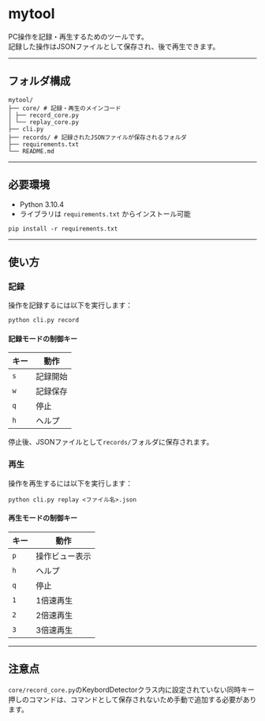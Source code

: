 # mytool

PC操作を記録・再生するためのツールです。  
記録した操作はJSONファイルとして保存され、後で再生できます。

---

## フォルダ構成
```
mytool/
├── core/ # 記録・再生のメインコード
│ ├── record_core.py
│ └── replay_core.py
├── cli.py
├── records/ # 記録されたJSONファイルが保存されるフォルダ
├── requirements.txt
└── README.md
```

---

## 必要環境

- Python 3.10.4
- ライブラリは `requirements.txt` からインストール可能

```
pip install -r requirements.txt
```
---

## 使い方

### 記録
操作を記録するには以下を実行します：

```
python cli.py record
```

#### 記録モードの制御キー
| キー  | 動作   |
| --- | ---- |
| `s` | 記録開始 |
| `w` | 記録保存 |
| `q` | 停止   |
| `h` | ヘルプ  |

停止後、JSONファイルとして`records/`フォルダに保存されます。

### 再生
操作を再生するには以下を実行します：

```
python cli.py replay <ファイル名>.json
```
#### 再生モードの制御キー
| キー  | 動作      |
| --- | ------- |
| `p` | 操作ビュー表示 |
| `h` | ヘルプ     |
| `q` | 停止      |
| `1` | 1倍速再生   |
| `2` | 2倍速再生   |
| `3` | 3倍速再生   |

---

## 注意点

`core/record_core.py`のKeybordDetectorクラス内に設定されていない同時キー押しのコマンドは、コマンドとして保存されないため手動で追加する必要があります。
